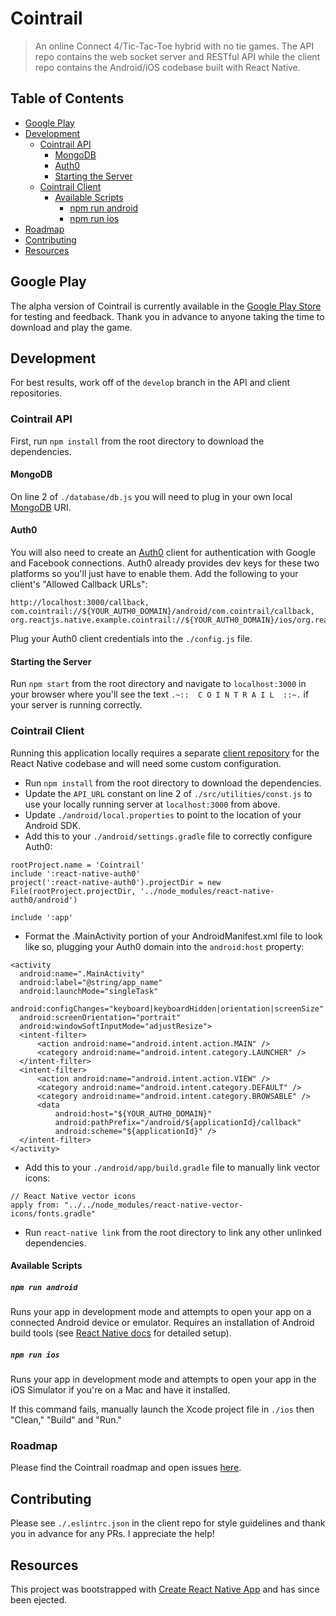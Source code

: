 # Cointrail

> An online Connect 4/Tic-Tac-Toe hybrid with no tie games. The API repo contains the web socket server and RESTful API while the client repo contains the Android/iOS codebase built with React Native.

## Table of Contents

* [Google Play](#google-play)
* [Development](#development)
  * [Cointrail API](#cointrail-api)
    * [MongoDB](#mongodb)
    * [Auth0](#auth0)
    * [Starting the Server](#starting-the-server)
  * [Cointrail Client](#cointrail-client)
    * [Available Scripts](#available-scripts)
      * [npm run android](#npm-run-android)
      * [npm run ios](#npm-run-ios)
* [Roadmap](#roadmap)
* [Contributing](#contributing)
* [Resources](#resources)

## Google Play

The alpha version of Cointrail is currently available in the [Google Play Store](https://play.google.com/store/apps/details?id=com.cointrail&hl=en) for testing and feedback. Thank you in advance to anyone taking the time to download and play the game.

## Development

For best results, work off of the `develop` branch in the API and client repositories.

### Cointrail API

First, run `npm install` from the root directory to download the dependencies.

#### MongoDB

On line 2 of `./database/db.js` you will need to plug in your own local [MongoDB](https://www.mongodb.com/) URI.

#### Auth0

You will also need to create an [Auth0](https://auth0.com/) client for authentication with Google and Facebook connections. Auth0 already provides dev keys for these two platforms so you'll just have to enable them. Add the following to your client's "Allowed Callback URLs":

```
http://localhost:3000/callback,
com.cointrail://${YOUR_AUTH0_DOMAIN}/android/com.cointrail/callback,
org.reactjs.native.example.cointrail://${YOUR_AUTH0_DOMAIN}/ios/org.reactjs.native.example.Cointrail/callback
```

Plug your Auth0 client credentials into the `./config.js` file.

#### Starting the Server

Run `npm start` from the root directory and navigate to `localhost:3000` in your browser where you'll see the text `.~::  C O I N T R A I L  ::~.` if your server is running correctly.

### Cointrail Client

Running this application locally requires a separate [client repository](https://github.com/aautem/cointrail-client) for the React Native codebase and will need some custom configuration.

- Run `npm install` from the root directory to download the dependencies.
- Update the `API_URL` constant on line 2 of `./src/utilities/const.js` to use your locally running server at `localhost:3000` from above.
- Update `./android/local.properties` to point to the location of your Android SDK.
- Add this to your `./android/settings.gradle` file to correctly configure Auth0:
```
rootProject.name = 'Cointrail'
include ':react-native-auth0'
project(':react-native-auth0').projectDir = new File(rootProject.projectDir, '../node_modules/react-native-auth0/android')

include ':app'
```
- Format the .MainActivity portion of your AndroidManifest.xml file to look like so, plugging your Auth0 domain into the `android:host` property:
```
<activity
  android:name=".MainActivity"
  android:label="@string/app_name"
  android:launchMode="singleTask"
  android:configChanges="keyboard|keyboardHidden|orientation|screenSize"
  android:screenOrientation="portrait"
  android:windowSoftInputMode="adjustResize">
  <intent-filter>
      <action android:name="android.intent.action.MAIN" />
      <category android:name="android.intent.category.LAUNCHER" />
  </intent-filter>
  <intent-filter>
      <action android:name="android.intent.action.VIEW" />
      <category android:name="android.intent.category.DEFAULT" />
      <category android:name="android.intent.category.BROWSABLE" />
      <data
          android:host="${YOUR_AUTH0_DOMAIN}"
          android:pathPrefix="/android/${applicationId}/callback"
          android:scheme="${applicationId}" />
  </intent-filter>
</activity>
```
- Add this to your `./android/app/build.gradle` file to manually link vector icons:
```
// React Native vector icons
apply from: "../../node_modules/react-native-vector-icons/fonts.gradle"
```
- Run `react-native link` from the root directory to link any other unlinked dependencies.

#### Available Scripts

##### `npm run android`

Runs your app in development mode and attempts to open your app on a connected Android device or emulator. Requires an installation of Android build tools (see [React Native docs](https://facebook.github.io/react-native/docs/getting-started.html) for detailed setup).

##### `npm run ios`

Runs your app in development mode and attempts to open your app in the iOS Simulator if you're on a Mac and have it installed.

If this command fails, manually launch the Xcode project file in `./ios` then "Clean," "Build" and "Run." 

### Roadmap

Please find the Cointrail roadmap and open issues [here](https://github.com/aautem/cointrail-client/issues).

## Contributing

Please see `./.eslintrc.json` in the client repo for style guidelines and thank you in advance for any PRs. I appreciate the help!

## Resources

This project was bootstrapped with [Create React Native App](https://github.com/react-community/create-react-native-app) and has since been ejected.